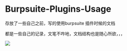 # Burpsuite-Plugins-Usage #

存放了一些自己之前，写的使用burpsuite 插件时候的文档

都是一些自己的记录，文笔不咋地，文档结构也是随心所欲，，，



![](https://n.sinaimg.cn/sinacn20102/65/w1080h585/20190508/c5c4-hwsffza7220243.jpg)

